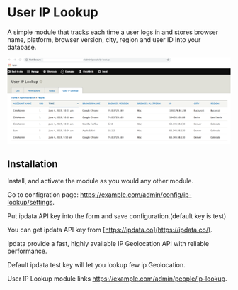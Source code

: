 # User IP Lookup
A simple module that tracks each time a user logs in and stores browser name, platform, browser version, city, region  and user ID into your database.

![example](ip_lookup.png)

## Installation
Install, and activate the module as you would any other module.

Go to configration page: https://example.com/admin/config/ip-lookup/settings.

Put ipdata API key into the form and save configuration.(default key is test)

You can get ipdata API key from [https://ipdata.co](https://ipdata.co/).

Ipdata provide a fast, highly available IP Geolocation API with reliable performance.

Default ipdata test key will let you lookup few ip Geolocation.


User IP Lookup module links  https://example.com/admin/people/ip-lookup. 

